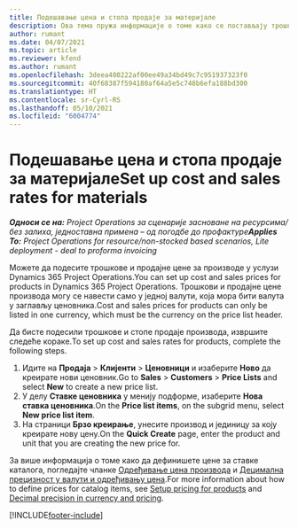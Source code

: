 ```yaml
---
title: Подешавање цена и стопа продаје за материјале
description: Ова тема пружа информације о томе како се постављају трошкови и стопе продаје за материјале који се користе у пројектима.
author: rumant
ms.date: 04/07/2021
ms.topic: article
ms.reviewer: kfend
ms.author: rumant
ms.openlocfilehash: 3deea480222af00ee49a34bd49c7c951937323f0
ms.sourcegitcommit: 40f68387f594180af64a5e5c748b6efa188bd300
ms.translationtype: HT
ms.contentlocale: sr-Cyrl-RS
ms.lasthandoff: 05/10/2021
ms.locfileid: "6004774"
---
```

# <a name="set-up-cost-and-sales-rates-for-materials"></a><span data-ttu-id="bc090-103">Подешавање цена и стопа продаје за материјале</span><span class="sxs-lookup"><span data-stu-id="bc090-103">Set up cost and sales rates for materials</span></span>

<span data-ttu-id="bc090-104">_**Односи се на:** Project Operations за сценарије засноване на ресурсима/без залиха, једноставна примена – од погодбе до профактуре_</span><span class="sxs-lookup"><span data-stu-id="bc090-104">_**Applies To:** Project Operations for resource/non-stocked based scenarios, Lite deployment - deal to proforma invoicing_</span></span>

<span data-ttu-id="bc090-105">Можете да подесите трошкове и продајне цене за производе у услузи Dynamics 365 Project Operations.</span><span class="sxs-lookup"><span data-stu-id="bc090-105">You can set up cost and sales prices for products in Dynamics 365 Project Operations.</span></span> <span data-ttu-id="bc090-106">Трошкови и продајне цене производа могу се навести само у једној валути, која мора бити валута у заглављу ценовника.</span><span class="sxs-lookup"><span data-stu-id="bc090-106">Cost and sales prices for products can only be listed in one currency, which must be the currency on the price list header.</span></span>

<span data-ttu-id="bc090-107">Да бисте подесили трошкове и стопе продаје производа, извршите следеће кораке.</span><span class="sxs-lookup"><span data-stu-id="bc090-107">To set up cost and sales rates for products, complete the following steps.</span></span> 

1. <span data-ttu-id="bc090-108">Идите на **Продаја** > **Клијенти** > **Ценовници** и изаберите **Ново** да креирате нови ценовник.</span><span class="sxs-lookup"><span data-stu-id="bc090-108">Go to **Sales** > **Customers** > **Price Lists** and select **New** to create a new price list.</span></span> 
2. <span data-ttu-id="bc090-109">У делу **Ставке ценовника** у менију подформе, изаберите **Нова ставка ценовника**.</span><span class="sxs-lookup"><span data-stu-id="bc090-109">On the **Price list items**, on the subgrid menu, select **New price list item**.</span></span> 
3. <span data-ttu-id="bc090-110">На страници **Брзо креирање**, унесите производ и јединицу за коју креирате нову цену.</span><span class="sxs-lookup"><span data-stu-id="bc090-110">On the **Quick Create** page, enter the product and unit that you are creating the new price for.</span></span>

<span data-ttu-id="bc090-111">За више информација о томе како да дефинишете цене за ставке каталога, погледајте чланке [Одређивање цена производа](/dynamics365/sales-enterprise/create-price-lists-price-list-items-define-pricing-products.md) и [Децимална прецизност у валути и одређивању цена](/dynamics365/sales-enterprise/decimal-precision-currency-pricing.md).</span><span class="sxs-lookup"><span data-stu-id="bc090-111">For more information about how to define prices for catalog items, see [Setup pricing for products](/dynamics365/sales-enterprise/create-price-lists-price-list-items-define-pricing-products.md) and [Decimal precision in currency and pricing](/dynamics365/sales-enterprise/decimal-precision-currency-pricing.md).</span></span>

[!INCLUDE[footer-include](../includes/footer-banner.md)]
